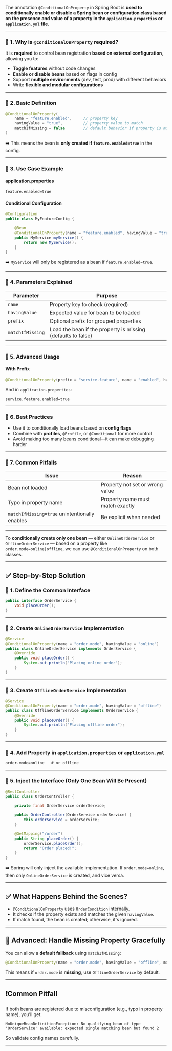 The annotation `@ConditionalOnProperty` in Spring Boot is **used to conditionally enable or disable a Spring bean or configuration class based on the presence and value of a property in the `application.properties` or `application.yml` file.**

---

### 🔹 1. **Why is `@ConditionalOnProperty` required?**

It is **required** to control bean registration **based on external configuration**, allowing you to:

* **Toggle features** without code changes
* **Enable or disable beans** based on flags in config
* Support **multiple environments** (dev, test, prod) with different behaviors
* Write **flexible and modular configurations**

---

### 🔹 2. **Basic Definition**

```java
@ConditionalOnProperty(
    name = "feature.enabled",     // property key
    havingValue = "true",         // property value to match
    matchIfMissing = false        // default behavior if property is missing
)
```

➡️ This means the bean is **only created if `feature.enabled=true`** in the config.

---

### 🔹 3. **Use Case Example**

#### application.properties

```properties
feature.enabled=true
```

#### Conditional Configuration

```java
@Configuration
public class MyFeatureConfig {

    @Bean
    @ConditionalOnProperty(name = "feature.enabled", havingValue = "true")
    public MyService myService() {
        return new MyService();
    }
}
```

➡️ `MyService` will only be registered as a bean if `feature.enabled=true`.

---

### 🔹 4. **Parameters Explained**

| Parameter        | Purpose                                                      |
| ---------------- | ------------------------------------------------------------ |
| `name`           | Property key to check (required)                             |
| `havingValue`    | Expected value for bean to be loaded                         |
| `prefix`         | Optional prefix for grouped properties                       |
| `matchIfMissing` | Load the bean if the property is missing (defaults to false) |

---

### 🔹 5. **Advanced Usage**

#### With Prefix

```java
@ConditionalOnProperty(prefix = "service.feature", name = "enabled", havingValue = "true")
```

And in `application.properties`:

```properties
service.feature.enabled=true
```

---

### 🔹 6. **Best Practices**

* Use it to conditionally load beans based on **config flags**
* Combine with **profiles**, `@Profile`, or `@Conditional` for more control
* Avoid making too many beans conditional—it can make debugging harder

---

### 🔹 7. **Common Pitfalls**

| Issue                                         | Reason                           |
| --------------------------------------------- | -------------------------------- |
| Bean not loaded                               | Property not set or wrong value  |
| Typo in property name                         | Property name must match exactly |
| `matchIfMissing=true` unintentionally enables | Be explicit when needed          |

---
To **conditionally create only one bean** — either `OnlineOrderService` or `OfflineOrderService` — based on a property like `order.mode=online|offline`, we can use `@ConditionalOnProperty` on both classes.

---

## ✅ Step-by-Step Solution

### 🔹 1. **Define the Common Interface**

```java
public interface OrderService {
    void placeOrder();
}
```

---

### 🔹 2. **Create `OnlineOrderService` Implementation**

```java
@Service
@ConditionalOnProperty(name = "order.mode", havingValue = "online")
public class OnlineOrderService implements OrderService {
    @Override
    public void placeOrder() {
        System.out.println("Placing online order");
    }
}
```

---

### 🔹 3. **Create `OfflineOrderService` Implementation**

```java
@Service
@ConditionalOnProperty(name = "order.mode", havingValue = "offline")
public class OfflineOrderService implements OrderService {
    @Override
    public void placeOrder() {
        System.out.println("Placing offline order");
    }
}
```

---

### 🔹 4. **Add Property in `application.properties` or `application.yml`**

```properties
order.mode=online   # or offline
```

---

### 🔹 5. **Inject the Interface (Only One Bean Will Be Present)**

```java
@RestController
public class OrderController {

    private final OrderService orderService;

    public OrderController(OrderService orderService) {
        this.orderService = orderService;
    }

    @GetMapping("/order")
    public String placeOrder() {
        orderService.placeOrder();
        return "Order placed!";
    }
}
```

➡️ Spring will only inject the available implementation. If `order.mode=online`, then only `OnlineOrderService` is created, and vice versa.

---

## ✅ What Happens Behind the Scenes?

* `@ConditionalOnProperty` uses `OrderCondition` internally.
* It checks if the property exists and matches the given `havingValue`.
* If match found, the bean is created; otherwise, it's ignored.

---

## 🧠 Advanced: Handle Missing Property Gracefully

You can allow a **default fallback** using `matchIfMissing`:

```java
@ConditionalOnProperty(name = "order.mode", havingValue = "offline", matchIfMissing = true)
```

This means if `order.mode` is **missing**, use `OfflineOrderService` by default.

---

## ❗️Common Pitfall

If both beans are registered due to misconfiguration (e.g., typo in property name), you’ll get:

```
NoUniqueBeanDefinitionException: No qualifying bean of type 'OrderService' available: expected single matching bean but found 2
```

So validate config names carefully.

---

